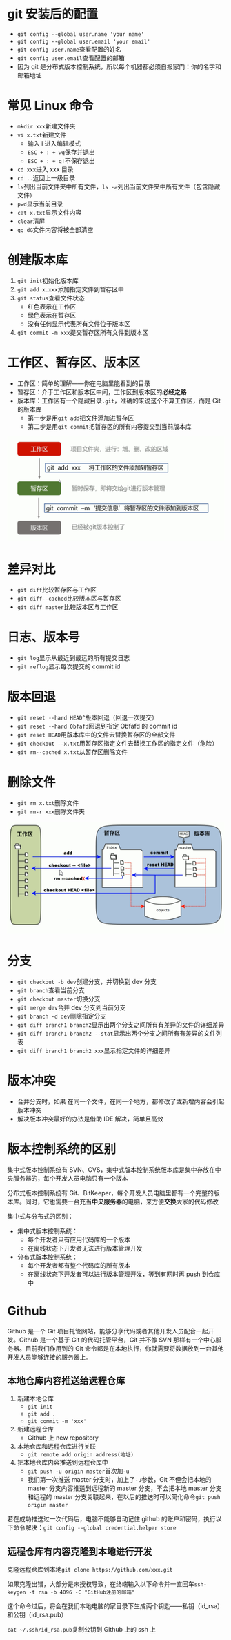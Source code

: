 # git 安装后的配置

- `git config --global user.name 'your name'`
- `git config --global user.email 'your email'`
- `git config user.name`查看配置的姓名
- `git config user.email`查看配置的邮箱
- 因为 git 是分布式版本控制系统，所以每个机器都必须自报家门：你的名字和邮箱地址

# 常见 Linux 命令

- `mkdir xxx`新建文件夹
- `vi x.txt`新建文件
  - 输入 i 进入编辑模式
  - `ESC + : + wq`保存并退出
  - `ESC + : + q!`不保存退出
- `cd xxx`进入 xxx 目录
- `cd ..`返回上一级目录
- `ls`列出当前文件夹中所有文件，`ls -a`列出当前文件夹中所有文件（包含隐藏文件）
- `pwd`显示当前目录
- `cat x.txt`显示文件内容
- `clear`清屏
- `gg dG`文件内容将被全部清空

# 创建版本库

1. `git init`初始化版本库
2. `git add x.xxx`添加指定文件到暂存区中
3. `git status`查看文件状态
   - 红色表示在工作区
   - 绿色表示在暂存区
   - 没有任何显示代表所有文件位于版本区
4. `git commit -m xxx`提交暂存区所有文件到版本区

# 工作区、暂存区、版本区

- 工作区：简单的理解——你在电脑里能看到的目录
- 暂存区：介于工作区和版本区中间，工作区到版本区的**必经之路**
- 版本库：工作区有一个隐藏目录`.git`，准确的来说这个不算工作区，而是 Git 的版本库
  - 第一步是用`git add`把文件添加进暂存区
  - 第二步是用`git commit`把暂存区的所有内容提交到当前版本库

![](assets/2020-07-18-09-28-39.png)

# 差异对比

- `git diff`比较暂存区与工作区
- `git diff--cached`比较版本区与暂存区
- `git diff master`比较版本区与工作区

# 日志、版本号

- `git log`显示从最近到最远的所有提交日志
- `git reflog`显示每次提交的 commit id

# 版本回退

- `git reset --hard HEAD^`版本回退（回退一次提交）
- `git reset --hard Obfafd`回退到指定 Obfafd 的 commit id
- `git reset HEAD`用版本库中的文件去替换暂存区的全部文件
- `git checkout --x.txt`用暂存区指定文件去替换工作区的指定文件（危险）
- `git rm--cached x.txt`从暂存区删除文件

# 删除文件

- `git rm x.txt`删除文件
- `git rm-r xxx`删除文件夹

![](assets/2020-07-18-10-33-02.png)

# 分支

- `git checkout -b dev`创建分支，并切换到 dev 分支
- `git branch`查看当前分支
- `git checkout master`切换分支
- `git merge dev`合并 dev 分支到当前分支
- `git branch -d dev`删除指定分支
- `git diff branch1 branch2`显示出两个分支之间所有有差异的文件的详细差异
- `git diff branch1 branch2 --stat`显示出两个分支之间所有有差异的文件列表
- `git diff branch1 branch2 xxx`显示指定文件的详细差异

# 版本冲突

- 合并分支时，如果 在同一个文件，在同一个地方，都修改了或新增内容会引起版本冲突
- 解决版本冲突最好的办法是借助 IDE 解决，简单且高效

# 版本控制系统的区别

集中式版本控制系统有 SVN、CVS，集中式版本控制系统版本库是集中存放在中央服务器的，每个开发人员电脑只有一个版本

分布式版本控制系统有 Git、BitKeeper，每个开发人员电脑里都有一个完整的版本库。同时，它也需要一台充当**中央服务器**的电脑，来方便**交换**大家的代码修改

集中式与分布式的区别：

- 集中式版本控制系统：
  - 每个开发者只有应用代码库的一个版本
  - 在离线状态下开发者无法进行版本管理开发
- 分布式版本控制系统：
  - 每个开发者都有整个代码库的所有版本
  - 在离线状态下开发者可以进行版本管理开发，等到有网时再 push 到仓库中

# Github

Github 是一个 Git 项目托管网站，能够分享代码或者其他开发人员配合一起开发。Github 是一个基于 Git 的代码托管平台，Git 并不像 SVN 那样有一个中心服务器。目前我们作用到的 Git 命令都是在本地执行，你就需要将数据放到一台其他开发人员能够连接的服务器上。

## 本地仓库内容推送给远程仓库

1. 新建本地仓库
   - `git init`
   - `git add .`
   - `git commit -m 'xxx'`
2. 新建远程仓库
   - Github 上 new repository
3. 本地仓库和远程仓库进行关联
   - `git remote add origin address(地址)`
4. 把本地仓库内容推送到远程仓库中
   - `git push -u origin master`首次加`-u`
   - 我们第一次推送 master 分支时，加上了`-u`参数，Git 不但会把本地的 master 分支内容推送到远程新的 master 分支，不会把本地 master 分支和远程的 master 分支关联起来，在以后的推送时可以简化命令`git push origin master`

若在成功推送过一次代码后，电脑不能够自动记住 github 的账户和密码，执行以下命令解决：`git config --global credential.helper store`

## 远程仓库有内容克隆到本地进行开发

克隆远程仓库到本地`git clone https://github.com/xxx.git`

如果克隆出错，大部分是未授权导致，在终端输入以下命令并一直回车`ssh-keygen -t rsa -b 4096 -C "GitHub注册的邮箱"`

这个命令过后，将会在我们本地电脑的家目录下生成两个钥匙——私钥（id_rsa）和公钥（id_rsa.pub）

`cat ~/.ssh/id_rsa.pub`复制公钥到 Github 上的 ssh 上

